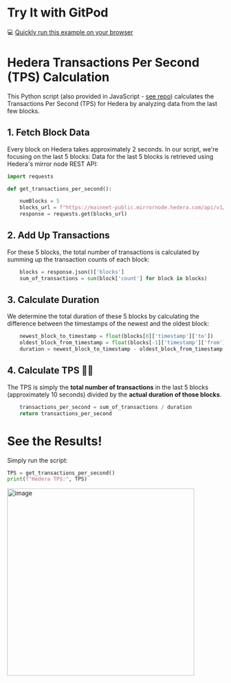 # Try It with GitPod
💻 [Quickly run this example on your browser](https://gitpod.io/#https://github.com/ed-marquez/hedera-tps-calculator-python/tree/main)

# Hedera Transactions Per Second (TPS) Calculation

This Python script (also provided in JavaScript - [see repo](https://github.com/ed-marquez/hedera-tps-calculator-js)) calculates the Transactions Per Second (TPS) for Hedera by analyzing data from the last few blocks.

## 1. Fetch Block Data

Every block on Hedera takes approximately 2 seconds. In our script, we're focusing on the last 5 blocks:
Data for the last 5 blocks is retrieved using Hedera's mirror node REST API:

```python
import requests

def get_transactions_per_second():

    numBlocks = 5
    blocks_url = f"https://mainnet-public.mirrornode.hedera.com/api/v1/blocks?limit={numBlocks}"
    response = requests.get(blocks_url)
```

## 2. Add Up Transactions

For these 5 blocks, the total number of transactions is calculated by summing up the transaction counts of each block:

```python
    blocks = response.json()['blocks']
    sum_of_transactions = sum(block['count'] for block in blocks)
```

## 3. Calculate Duration

We determine the total duration of these 5 blocks by calculating the difference between the timestamps of the newest and the oldest block:

```python
    newest_block_to_timestamp = float(blocks[0]['timestamp']['to'])
    oldest_block_from_timestamp = float(blocks[-1]['timestamp']['from'])
    duration = newest_block_to_timestamp - oldest_block_from_timestamp
```

## 4. Calculate TPS 🎉🎉

The TPS is simply the **total number of transactions** in the last 5 blocks (approximately 10 seconds) divided by the **actual duration of those blocks**.

```python
    transactions_per_second = sum_of_transactions / duration
    return transactions_per_second
```

# See the Results!

Simply run the script:

```python
TPS = get_transactions_per_second()
print(f"Hedera TPS:", TPS)
```

<img width="435" alt="image" src="https://github.com/ed-marquez/hedera-tps-calculator/assets/72571340/615e51d7-8ec5-48d7-8ee7-38828b9453ff">
